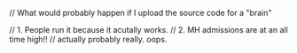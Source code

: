 // What would probably happen if I upload the source code for a "brain"

// 1. People run it because it acutally works.
// 2. MH admissions are at an all time high!!
// actually probably really. oops.
